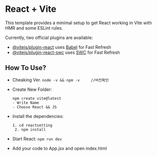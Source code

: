 # React + Vite

This template provides a minimal setup to get React working in Vite with HMR and some ESLint rules.

Currently, two official plugins are available:

- [@vitejs/plugin-react](https://github.com/vitejs/vite-plugin-react/blob/main/packages/plugin-react/README.md) uses [Babel](https://babeljs.io/) for Fast Refresh
- [@vitejs/plugin-react-swc](https://github.com/vitejs/vite-plugin-react-swc) uses [SWC](https://swc.rs/) for Fast Refresh


## How To Use?
- Cheaking Ver.
   ```node -v && npm -v     //버전확인```
- Create New Folder:
  ```
  npm create vite@latest
  - Write Name
  - Choose React && JS
  ```
  
- Install the dependencies:
  ```
  1. cd reactsetting
   2. npm install
  ```

- Start React:
  ```npm run dev```
- Add your code to App.jsx and open index.html

